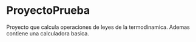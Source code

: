 # ProyectoPrueba
Proyecto que calcula operaciones de leyes de la termodinamica.
Ademas contiene una calculadora basica.
